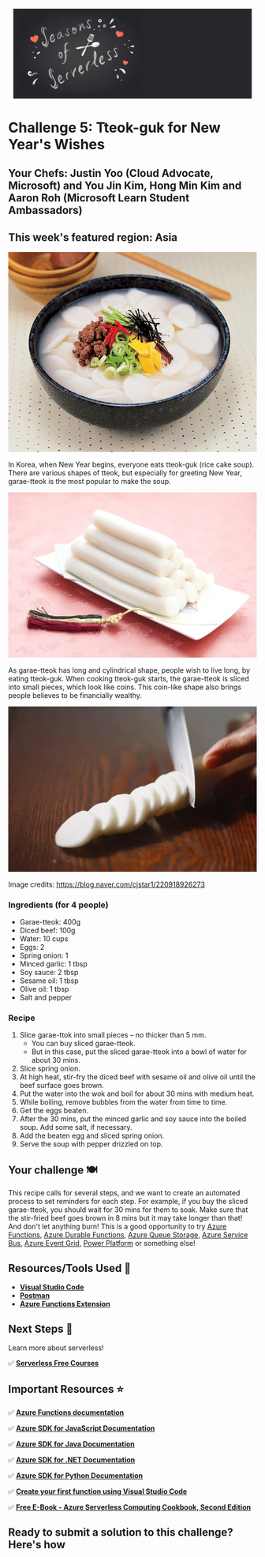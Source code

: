 ![banner](graphics/seasons-of-serverless-banner.png)

# Challenge 5: Tteok-guk for New Year's Wishes

## Your Chefs: Justin Yoo (Cloud Advocate, Microsoft) and You Jin Kim, Hong Min Kim and Aaron Roh (Microsoft Learn Student Ambassadors)

## This week's featured region: Asia

![tteokguk &ndash; rice cake soup](./graphics/2020-12-21/tteokguk.jpg)

In Korea, when New Year begins, everyone eats tteok-guk (rice cake soup). There are various shapes of tteok, but especially for greeting New Year, garae-tteok is the most popular to make the soup.

![garae-tteok &ndash; cylinder-shaped tteok](./graphics/2020-12-21/garaetteok.jpg)

As garae-tteok has long and cylindrical shape, people wish to live long, by eating tteok-guk. When cooking tteok-guk starts, the garae-tteok is sliced into small pieces, which look like coins. This coin-like shape also brings people believes to be financially wealthy.

![sliced garae-tteok](./graphics/2020-12-21/garaetteok-sliced.jpg)

Image credits: https://blog.naver.com/cjstar1/220918926273

### Ingredients (for 4 people)

* Garae-tteok: 400g
* Diced beef: 100g
* Water: 10 cups
* Eggs: 2
* Spring onion: 1
* Minced garlic: 1 tbsp
* Soy sauce: 2 tbsp
* Sesame oil: 1 tbsp
* Olive oil: 1 tbsp
* Salt and pepper

### Recipe

1. Slice garae-ttok into small pieces &ndash; no thicker than 5 mm.
   * You can buy sliced garae-tteok.
   * But in this case, put the sliced garae-tteok into a bowl of water for about 30 mins.
2. Slice spring onion.
3. At high heat, stir-fry the diced beef with sesame oil and olive oil until the beef surface goes brown.
4. Put the water into the wok and boil for about 30 mins with medium heat.
5. While boiling, remove bubbles from the water from time to time.
6. Get the eggs beaten.
7. After the 30 mins, put the minced garlic and soy sauce into the boiled soup. Add some salt, if necessary.
8. Add the beaten egg and sliced spring onion.
9. Serve the soup with pepper drizzled on top.

## Your challenge 🍽 

This recipe calls for several steps, and we want to create an automated process to set reminders for each step. For example, if you buy the sliced garae-tteok, you should wait for 30 mins for them to soak. Make sure that the stir-fried beef goes brown in 8 mins but it may take longer than that! And don't let anything burn! This is a good opportunity to try [Azure Functions](https://azure.microsoft.com/services/functions/?WT.mc_id=academic-10922-cxa), [Azure Durable Functions](https://docs.microsoft.com/azure/azure-functions/durable/durable-functions-overview?tabs=csharp&WT.mc_id=academic-10922-cxa), [Azure Queue Storage](https://azure.microsoft.com/services/storage/queues/?WT.mc_id=academic-10922-cxa), [Azure Service Bus](https://azure.microsoft.com/services/service-bus/?WT.mc_id=academic-10922-cxa), [Azure Event Grid](https://azure.microsoft.com/services/event-grid/?WT.mc_id=academic-10922-cxa), [Power Platform](https://powerplatform.microsoft.com/?WT.mc_id=academic-10922-cxa) or something else!

## Resources/Tools Used 🚀

- **[Visual Studio Code](https://code.visualstudio.com/?WT.mc_id=academic-10922-cxa)**
- **[Postman](https://www.getpostman.com/downloads/)**
- **[Azure Functions Extension](https://marketplace.visualstudio.com/items?itemName=ms-azuretools.vscode-azurefunctions&WT.mc_id=academic-10922-cxa)**


## Next Steps 🏃

Learn more about serverless!

  ✅ **[Serverless Free Courses](https://docs.microsoft.com/learn/browse/?term=azure%20functions&WT.mc_id=academic-10922-cxa)**

## Important Resources ⭐️

  ✅ **[Azure Functions documentation](https://docs.microsoft.com/azure/azure-functions/?WT.mc_id=academic-10922-cxa)**
  
  ✅ **[Azure SDK for JavaScript Documentation](https://docs.microsoft.com/azure/javascript/?WT.mc_id=academic-10922-cxa)**
  
  ✅ **[Azure SDK for Java Documentation](https://docs.microsoft.com/azure/developer/java/?WT.mc_id=academic-10922-cxa)**
  
  ✅ **[Azure SDK for .NET Documentation](https://docs.microsoft.com/dotnet/azure/?WT.mc_id=academic-10922-cxa)**
  
  ✅ **[Azure SDK for Python Documentation](https://docs.microsoft.com/azure/developer/python/?WT.mc_id=academic-10922-cxa)**

  ✅ **[Create your first function using Visual Studio Code](https://docs.microsoft.com/azure/azure-functions/functions-create-first-function-vs-code?WT.mc_id=academic-10922-cxa)**
  
  ✅ **[Free E-Book - Azure Serverless Computing Cookbook, Second Edition](https://azure.microsoft.com/resources/azure-serverless-computing-cookbook/?WT.mc_id=academic-10922-cxa)**

  ## Ready to submit a solution to this challenge? Here's how

